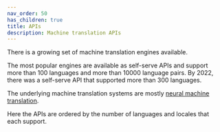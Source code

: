 ```yaml
---
nav_order: 50
has_children: true
title: APIs
description: Machine translation APIs
---
```


There is a growing set of machine translation engines available.

The most popular engines are available as self-serve APIs and support more than 100 languages and more than 10000 language pairs.  By 2022, there was a self-serve API that supported more than 300 languages.

The underlying machine translation systems are mostly [neural machine translation](/approaches/neural-machine-translation.md).

Here the APIs are ordered by the number of languages and locales that each support.
